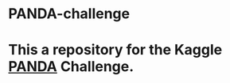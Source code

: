 # PANDA-challenge
<h1> This a repository for the Kaggle <a href =https://www.kaggle.com/c/prostate-cancer-grade-assessment>PANDA</a> Challenge. 
